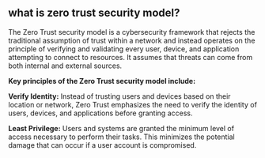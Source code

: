 
## what is zero trust security model?
The Zero Trust security model is a cybersecurity framework that rejects the traditional assumption of trust within a network and instead operates on the principle of verifying and validating every user, device, and application attempting to connect to resources. It assumes that threats can come from both internal and external sources.

**Key principles of the Zero Trust security model include:**

**Verify Identity:** Instead of trusting users and devices based on their location or network, Zero Trust emphasizes the need to verify the identity of users, devices, and applications before granting access.

**Least Privilege:** Users and systems are granted the minimum level of access necessary to perform their tasks. This minimizes the potential damage that can occur if a user account is compromised.

